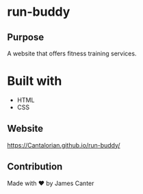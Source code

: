 # run-buddy

## Purpose  
A website that offers fitness training services.

# Built with 
* HTML
* CSS

## Website
https://Cantalorian.github.io/run-buddy/

## Contribution
Made with ❤️ by James Canter
